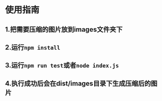 # 使用指南

## 1.把需要压缩的图片放到images文件夹下

## 2.运行`npm install`

## 3.运行`npm run test`或者`node index.js`

## 4.执行成功后会在dist/images目录下生成压缩后的图片